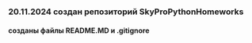 ### 20.11.2024 создан репозиторий SkyProPythonHomeworks ###
#### созданы файлы README.MD и .gitignore ####
